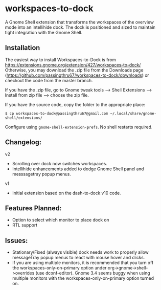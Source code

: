 workspaces-to-dock
==================

A Gnome Shell extension that transforms the workspaces of the overview mode into an intellihide dock.  The dock is positioned and sized to maintain tight integration with the Gnome Shell.


Installation
------------
The easiest way to install Workspaces-to-Dock is from https://extensions.gnome.org/extension/427/workspaces-to-dock/
Otherwise, you may download the .zip file from the Downloads page (https://github.com/passingthru67/workspaces-to-dock/downloads) or checkout the code from the master branch.

If you have the .zip file, go to Gnome tweak tools --> Shell Extensions --> Install from zip file --> choose the zip file.

If you have the source code, copy the folder to the appropriate place:

	$ cp workspaces-to-dock@passingthru67@gmail.com ~/.local/share/gnome-shell/extensions/

Configure using `gnome-shell-extension-prefs`. No shell restarts required.


Changelog:
----------
v2

- Scrolling over dock now switches workspaces.
- Intellihide enhancements added to dodge Gnome Shell panel and messsagetray popup menus.

v1

- Initial extension based on the dash-to-dock v10 code.



Features Planned:
-----------------
- Option to select which monitor to place dock on
- RTL support




Issues:
-------
- Stationary/Fixed (always visible) dock needs work to properly allow messageTray popup menus to react with mouse hover and clicks.
- If you are using multiple monitors, it is recommended that you turn off the workspaces-only-on-primary option under org->gnome->shell->overrides (use dconf-editor). Gnome 3.4 seems buggy when using multiple monitors with the workspaces-only-on-primary option turned on.


